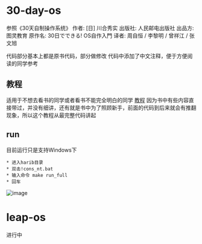 # 30-day-os
参照《30天自制操作系统》
作者: [日] 川合秀实
出版社: 人民邮电出版社
出品方: 图灵教育
原作名: 30日でできる! OS自作入門
译者: 周自恒 / 李黎明 / 曾祥江 / 张文旭

代码部分基本上都是原书代码，部分做修改
代码中添加了中文注释，便于方便阅读的同学参考

## 教程
适用于不想去看书的同学或者看书不能完全明白的同学
[教程](https://github.com/zhangdexin/leap-os/blob/main/30-days-os/doc/00-pre.md)
因为书中有些内容直接带过，并没有细讲，还有就是书中为了照顾新手，前面的代码到后来就会有推翻现象，所以这个教程从最完整代码讲起

## run
目前运行只是支持Windows下
```
* 进入harib目录
* 双击!cons_nt.bat
* 输入命令 make run_full
* 回车
```

![image](https://user-images.githubusercontent.com/22785392/125712501-1ea8c45f-7e7d-46a2-b843-75fdbf8fe834.png)

# leap-os
进行中
